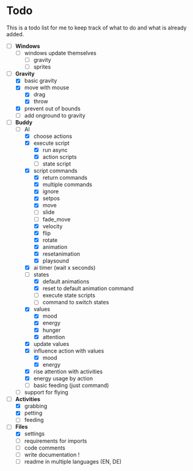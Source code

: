 # Todo
This is a todo list for me to keep track of what to do and what is already added.

- [ ] **Windows**
    - [ ] windows update themselves
        - [ ] gravity
        - [ ] sprites
- [ ] **Gravity**
    - [X] basic gravity
    - [X] move with mouse
        - [X] drag
        - [X] throw
    - [X] prevent out of bounds
    - [ ] add onground to gravity
- [ ] **Buddy**
    - [ ] AI
        - [X] choose actions
        - [X] execute script
            - [X] run async
            - [X] action scripts
            - [ ] state script
        - [X] script commands
            - [X] return commands
            - [X] multiple commands
            - [X] ignore
            - [X] setpos
            - [X] move
            - [ ] slide
            - [ ] fade_move
            - [X] velocity
            - [X] flip
            - [X] rotate
            - [X] animation
            - [X] resetanimation
            - [X] playsound
        - [X] ai timer (wait x seconds)
        - [ ] states
            - [X] default animations
            - [X] reset to default animation command
            - [ ] execute state scripts
            - [ ] command to switch states
        - [X] values
            - [X] mood
            - [X] energy
            - [X] hunger
            - [X] attention
        - [X] update values
        - [X] influence action with values
            - [X] mood
            - [X] energy
        - [X] rise attention with activities
        - [X] energy usage by action
        - [ ] basic feeding (just command)
    - [ ] support for flying
- [ ] **Activities**
    - [X] grabbing
    - [X] petting
    - [ ] feeding
- [ ] **Files**
    - [X] settings
    - [ ] requirements for imports
    - [ ] code comments
    - [ ] write documentation !
    - [ ] readme in multiple languages (EN, DE)
